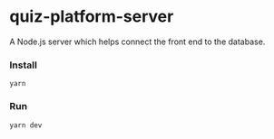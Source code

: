 # quiz-platform-server

A Node.js server which helps connect the front end to the database.

### Install
```
yarn
```

### Run
```
yarn dev
```
